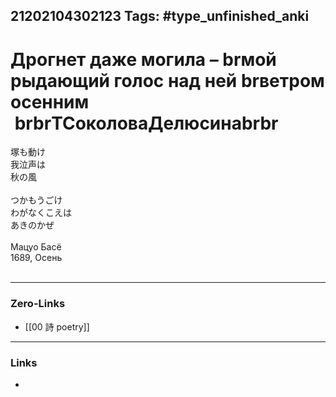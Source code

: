 21202104302123
Tags: #type_unfinished_anki 
---
# Дрогнет даже могила – brмой рыдающий голос над ней brветром осенним  brbrТСоколоваДелюсинаbrbr

塚も動け <br>我泣声は <br>秋の風<br><br>つかもうごけ <br>わがなくこえは <br>あきのかぜ<br><br>Мацуо Басё<br>1689, Осень<br><br>

---
### Zero-Links
- [[00 詩 poetry]]
---
### Links
-